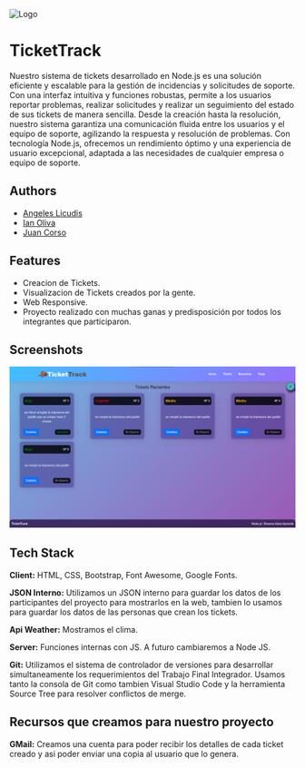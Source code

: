 
![Logo](https://github.com/Leonardofsirota/ProyectoCodoACodo/blob/juan/assets/img/TIcketTrack.png)


# TicketTrack

Nuestro sistema de tickets desarrollado en Node.js es una solución eficiente y escalable para la gestión de incidencias y solicitudes de soporte. Con una interfaz intuitiva y funciones robustas, permite a los usuarios reportar problemas, realizar solicitudes y realizar un seguimiento del estado de sus tickets de manera sencilla. Desde la creación hasta la resolución, nuestro sistema garantiza una comunicación fluida entre los usuarios y el equipo de soporte, agilizando la respuesta y resolución de problemas. Con tecnología Node.js, ofrecemos un rendimiento óptimo y una experiencia de usuario excepcional, adaptada a las necesidades de cualquier empresa o equipo de soporte.


## Authors

- [Angeles Licudis](https://github.com/AngelesLicudis)
- [Ian Oliva](https://github.com/IanOliva)
- [Juan Corso](https://github.com/JhonKophler)


## Features

- Creacion de Tickets.
- Visualizacion de Tickets creados por la gente.
- Web Responsive.
- Proyecto realizado con muchas ganas y predisposición por todos los integrantes que participaron.


## Screenshots

![App Screenshot](https://github.com/JhonKophler/ProyectoCodoACodo/blob/main/assets/img/sistema.png)


## Tech Stack

**Client:** HTML, CSS, Bootstrap, Font Awesome, Google Fonts.

**JSON Interno:** Utilizamos un JSON interno para guardar los datos de los participantes del proyecto para mostrarlos en la web, tambien lo usamos para guardar los datos de las personas que crean los tickets.

**Api Weather:** Mostramos el clima.

**Server:** Funciones internas con JS. A futuro cambiaremos a Node JS.

**Git:** Utilizamos el sistema de controlador de versiones para desarrollar simultaneamente los requerimientos del Trabajo Final Integrador. Usamos tanto la consola de Git como tambien Visual Studio Code y la herramienta Source Tree para resolver conflictos de merge.

## Recursos que creamos para nuestro proyecto

**GMail:** Creamos una cuenta para poder recibir los detalles de cada ticket creado y asi poder enviar una copia al usuario que lo genera.

